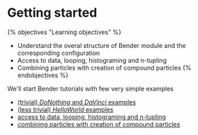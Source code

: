 # Getting started

{% objectives "Learning objectives" %}
* Understand the overal structure of Bender module and the corresponding configuration  
* Access to data, looping, histograming and n-tupling 
* Combining particles with creation of compound particles
{% endobjectives %}

We'll start Bender tutorials with few very simple examples 
 -  [(trivial) _DoNothing_ and  _DaVinci_ examples](../twouseless.md)
 -  [(less trivial) _HelloWorld_  examples](../getting-started/firstalgorithms.md)
 -  [access to data, looping, histograming and n-tupling](../getting-started/firstalgorithms.md)
 -  [combining particles with creation of compound particles](../getting-started/createcompounds.md)
  